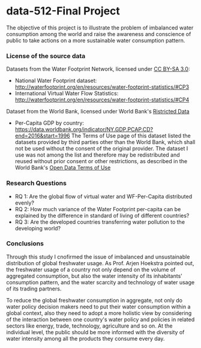 # data-512-Final Project

The objective of this project is to illustrate the problem of imbalanced water consumption among the world and raise the awareness and conscience of public to take actions on a more sustainable water consumption pattern.

### License of the source data

Datasets from the Water Footprint Network, licensed under [CC BY-SA 3.0](https://creativecommons.org/licenses/by-sa/3.0/): 

* National Water Footprint dataset: http://waterfootprint.org/en/resources/water-footprint-statistics/#CP3
* International Virtual Water Flow Statistics: http://waterfootprint.org/en/resources/water-footprint-statistics/#CP4

Dataset from the World Bank, licensed under World Bank's [Ristricted Data](https://data.worldbank.org/restricted-data)

* Per-Capita GDP by country: https://data.worldbank.org/indicator/NY.GDP.PCAP.CD?end=2016&start=1996
The Terms of Use page of this dataset listed the datasets provided by third parties other than the World Bank, which shall not be used without the consent of the original provider. The dataset I use was not among the list and therefore may be redistributed and reused without prior consent or other restrictions, as described in the World Bank's [Open Data Terms of Use](https://data.worldbank.org/summary-terms-of-use)

### Research Questions

- RQ 1: Are the global flow of virtual water and WF-Per-Capita distributed evenly?
- RQ 2: How much variance of the Water Footprint per-capita can be explained by the difference in standard of living of different countries?
- RQ 3: Are the developed countries transferring water pollution to the developing world? 

### Conclusions

Through this study I cnofirmed the issue of imbalanced and unsustainable distribution of global freshwater usage. As Prof. Arjen Hoekstra pointed out, the freshwater usage of a country not only depend on the volume of aggregated consumption, but also the water intensity of its inhabitants' consumption pattern, and the water scarcity and technology of water usage of its trading partners.

To reduce the global freshwater consumption in aggregate, not only do water policy decision makers need to put their water consumption within a global context, also they need to adopt a more holistic view by considering of the interaction between one country's water policy and policies in related sectors like energy, trade, technology, agriculture and so on. At the individual level, the public should be more informed with the diversity of water intensity among all the products they consume every day.


